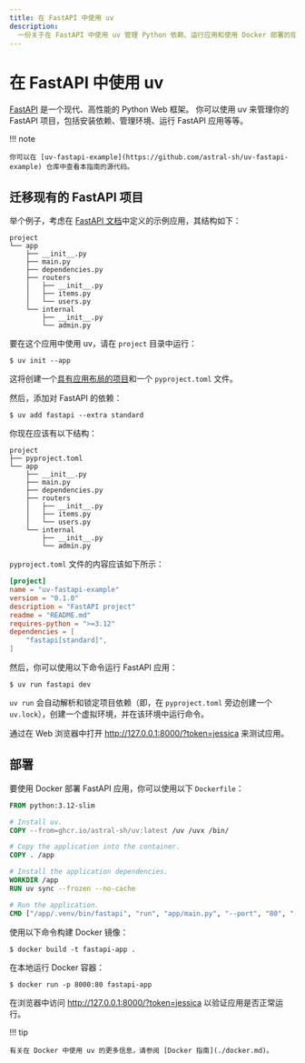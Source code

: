 ```yaml
---
title: 在 FastAPI 中使用 uv
description:
  一份关于在 FastAPI 中使用 uv 管理 Python 依赖、运行应用和使用 Docker 部署的指南。
---
```


# 在 FastAPI 中使用 uv

[FastAPI](https://github.com/fastapi/fastapi) 是一个现代、高性能的 Python Web 框架。
你可以使用 uv 来管理你的 FastAPI 项目，包括安装依赖、管理环境、运行 FastAPI 应用等等。

!!! note

    你可以在 [uv-fastapi-example](https://github.com/astral-sh/uv-fastapi-example) 仓库中查看本指南的源代码。

## 迁移现有的 FastAPI 项目

举个例子，考虑在 [FastAPI 文档](https://fastapi.tiangolo.com/tutorial/bigger-applications/)中定义的示例应用，其结构如下：

```plaintext
project
└── app
    ├── __init__.py
    ├── main.py
    ├── dependencies.py
    ├── routers
    │   ├── __init__.py
    │   ├── items.py
    │   └── users.py
    └── internal
        ├── __init__.py
        └── admin.py
```

要在这个应用中使用 uv，请在 `project` 目录中运行：

```console
$ uv init --app
```

这将创建一个[具有应用布局的项目](../../concepts/projects/init.md#_3)和一个 `pyproject.toml` 文件。

然后，添加对 FastAPI 的依赖：

```console
$ uv add fastapi --extra standard
```

你现在应该有以下结构：

```plaintext
project
├── pyproject.toml
└── app
    ├── __init__.py
    ├── main.py
    ├── dependencies.py
    ├── routers
    │   ├── __init__.py
    │   ├── items.py
    │   └── users.py
    └── internal
        ├── __init__.py
        └── admin.py
```

`pyproject.toml` 文件的内容应该如下所示：

```toml title="pyproject.toml"
[project]
name = "uv-fastapi-example"
version = "0.1.0"
description = "FastAPI project"
readme = "README.md"
requires-python = ">=3.12"
dependencies = [
    "fastapi[standard]",
]
```

然后，你可以使用以下命令运行 FastAPI 应用：

```console
$ uv run fastapi dev
```

`uv run` 会自动解析和锁定项目依赖（即，在 `pyproject.toml` 旁边创建一个 `uv.lock`），创建一个虚拟环境，并在该环境中运行命令。

通过在 Web 浏览器中打开 http://127.0.0.1:8000/?token=jessica 来测试应用。

## 部署

要使用 Docker 部署 FastAPI 应用，你可以使用以下 `Dockerfile`：

```dockerfile title="Dockerfile"
FROM python:3.12-slim

# Install uv.
COPY --from=ghcr.io/astral-sh/uv:latest /uv /uvx /bin/

# Copy the application into the container.
COPY . /app

# Install the application dependencies.
WORKDIR /app
RUN uv sync --frozen --no-cache

# Run the application.
CMD ["/app/.venv/bin/fastapi", "run", "app/main.py", "--port", "80", "--host", "0.0.0.0"]
```

使用以下命令构建 Docker 镜像：

```console
$ docker build -t fastapi-app .
```

在本地运行 Docker 容器：

```console
$ docker run -p 8000:80 fastapi-app
```

在浏览器中访问 http://127.0.0.1:8000/?token=jessica 以验证应用是否正常运行。

!!! tip

    有关在 Docker 中使用 uv 的更多信息，请参阅 [Docker 指南](./docker.md)。
